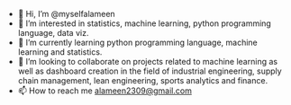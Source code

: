 - 👋 Hi, I’m @myselfalameen
- 👀 I’m interested in statistics, machine learning, python programming language, data viz.
- 🌱 I’m currently learning python programming language, machine learning and statistics.
- 💞️ I’m looking to collaborate on projects related to machine learning as well as dashboard creation in the field of industrial engineering, supply chain management, lean engineering, sports analytics and finance.
- 📫 How to reach me alameen2309@gmail.com

<!---
myselfalameen/myselfalameen is a ✨ special ✨ repository because its `README.md` (this file) appears on your GitHub profile.
You can click the Preview link to take a look at your changes.
--->
